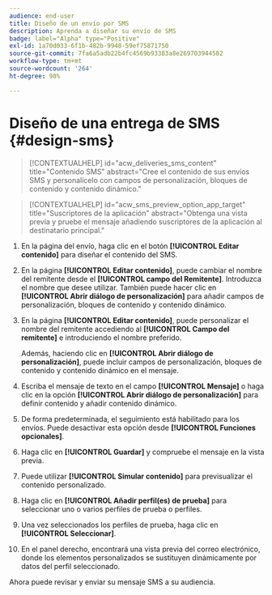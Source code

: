 ```yaml
---
audience: end-user
title: Diseño de un envío por SMS
description: Aprenda a diseñar su envío de SMS
badge: label="Alpha" type="Positive"
exl-id: 1a70d033-6f1b-482b-9948-59ef75871750
source-git-commit: 7fa6a5adb22b4fc4569b93383a8e269703944582
workflow-type: tm+mt
source-wordcount: '264'
ht-degree: 98%

---
```


# Diseño de una entrega de SMS {#design-sms}

>[!CONTEXTUALHELP]
>id="acw_deliveries_sms_content"
>title="Contenido SMS"
>abstract="Cree el contenido de sus envíos SMS y personalícelo con campos de personalización, bloques de contenido y contenido dinámico."

>[!CONTEXTUALHELP]
>id="acw_sms_preview_option_app_target"
>title="Suscriptores de la aplicación"
>abstract="Obtenga una vista previa y pruebe el mensaje añadiendo suscriptores de la aplicación al destinatario principal."

1. En la página del envío, haga clic en el botón **[!UICONTROL Editar contenido]** para diseñar el contenido del SMS.

1. En la página **[!UICONTROL Editar contenido]**, puede cambiar el nombre del remitente desde el **[!UICONTROL campo del Remitente]**. Introduzca el nombre que desee utilizar. También puede hacer clic en **[!UICONTROL Abrir diálogo de personalización]** para añadir campos de personalización, bloques de contenido y contenido dinámico.

1. En la página **[!UICONTROL Editar contenido]**, puede personalizar el nombre del remitente accediendo al **[!UICONTROL Campo del remitente]** e introduciendo el nombre preferido.

   Además, haciendo clic en **[!UICONTROL Abrir diálogo de personalización]**, puede incluir campos de personalización, bloques de contenido y contenido dinámico en el mensaje.

1. Escriba el mensaje de texto en el campo **[!UICONTROL Mensaje]** o haga clic en la opción **[!UICONTROL Abrir diálogo de personalización]** para definir contenido y añadir contenido dinámico.

1. De forma predeterminada, el seguimiento está habilitado para los envíos. Puede desactivar esta opción desde **[!UICONTROL Funciones opcionales]**.

1. Haga clic en **[!UICONTROL Guardar]** y compruebe el mensaje en la vista previa.

1. Puede utilizar **[!UICONTROL Simular contenido]** para previsualizar el contenido personalizado.

1. Haga clic en **[!UICONTROL Añadir perfil(es) de prueba]** para seleccionar uno o varios perfiles de prueba o perfiles.

1. Una vez seleccionados los perfiles de prueba, haga clic en **[!UICONTROL Seleccionar]**.

1. En el panel derecho, encontrará una vista previa del correo electrónico, donde los elementos personalizados se sustituyen dinámicamente por datos del perfil seleccionado.

Ahora puede revisar y enviar su mensaje SMS a su audiencia.
